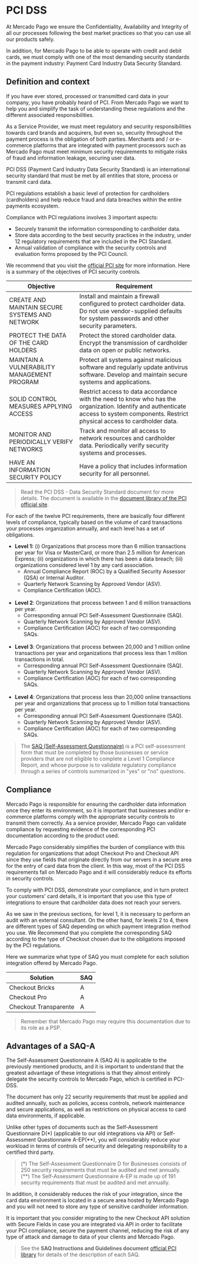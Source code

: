 # PCI DSS

At Mercado Pago we ensure the Confidentiality, Availability and Integrity of all our processes following the best market practices so that you can use all our products safely. 

In addition, for Mercado Pago to be able to operate with credit and debit cards, we must comply with one of the most demanding security standards in the payment industry: Payment Card Industry Data Security Standard.

## Definition and context

If you have ever stored, processed or transmitted card data in your company, you have probably heard of PCI. From Mercado Pago we want to help you and simplify the task of understanding these regulations and the different associated responsibilities.

As a Service Provider, we must meet regulatory and security responsibilities towards card brands and acquirers, but even so, security throughout the payment process is the obligation of both parties. Merchants and / or e-commerce platforms that are integrated with payment processors such as Mercado Pago must meet minimum security requirements to mitigate risks of fraud and information leakage, securing user data.

PCI DSS (Payment Card Industry Data Security Standard) is an international security standard that must be met by all entities that store, process or transmit card data.

PCI regulations establish a basic level of protection for cardholders (cardholders) and help reduce fraud and data breaches within the entire payments ecosystem. 

Compliance with PCI regulations involves 3 important aspects:

- Securely transmit the information corresponding to cardholder data.
- Store data according to the best security practices in the industry, under 12 regulatory requirements that are included in the PCI Standard.
- Annual validation of compliance with the security controls and evaluation forms proposed by the PCI Council. 

We recommend that you visit the [official PCI site](https://www.pcisecuritystandards.org/) for more information. Here is a summary of the objectives of PCI security controls.

**Objective** | **Requirement**
------------- | ---------------
CREATE AND MAINTAIN SECURE SYSTEMS AND NETWORK | Install and maintain a firewall configured to protect cardholder data. Do not use vendor-supplied defaults for system passwords and other security parameters.|
PROTECT THE DATA OF THE CARD HOLDERS | Protect the stored cardholder data. Encrypt the transmission of cardholder data on open or public networks.
MAINTAIN A VULNERABILITY MANAGEMENT PROGRAM | Protect all systems against malicious software and regularly update antivirus software. Develop and maintain secure systems and applications.
SOLID CONTROL MEASURES APPLYING ACCESS | Restrict access to data accordance with the need to know who has the organization. Identify and authenticate access to system components. Restrict physical access to cardholder data.
MONITOR AND PERIODICALLY VERIFY NETWORKS | Track and monitor all access to network resources and cardholder data. Periodically verify security systems and processes.
HAVE AN INFORMATION SECURITY POLICY | Have a policy that includes information security for all personnel. |

> Read the PCI DSS - Data Security Standard document for more details. The document is available in the [document library of the PCI official site](https://www.pcisecuritystandards.org/document_library).

For each of the twelve PCI requirements, there are basically four different levels of compliance, typically based on the volume of card transactions your processes organization annually, and each level has a set of obligations.

* **Level 1:** (i) Organizations that process more than 6 million transactions per year for Visa or MasterCard, or more than 2.5 million for American Express; (ii) organizations in which there has been a data breach; (iii) organizations considered level 1 by any card association.
    * Annual Compliance Report (ROC) by a Qualified Security Assessor (QSA) or Internal Auditor.
    * Quarterly Network Scanning by Approved Vendor (ASV).
    * Compliance Certification (AOC).
    <br>
* **Level 2**: Organizations that process between 1 and 6 million transactions per year.
    * Corresponding annual PCI Self-Assessment Questionnaire (SAQ).
    * Quarterly Network Scanning by Approved Vendor (ASV).
    * Compliance Certification (AOC) for each of two corresponding SAQs.
    <br>
* **Level 3**: Organizations that process between 20,000 and 1 million online transactions per year and organizations that process less than 1 million transactions in total.
    * Corresponding annual PCI Self-Assessment Questionnaire (SAQ).
    * Quarterly Network Scanning by Approved Vendor (ASV).
    * Compliance Certification (AOC) for each of two corresponding SAQs.
    <br>
* **Level 4**: Organizations that process less than 20,000 online transactions per year and organizations that process up to 1 million total transactions per year. 
    * Corresponding annual PCI Self-Assessment Questionnaire (SAQ).
    * Quarterly Network Scanning by Approved Vendor (ASV).
    * Compliance Certification (AOC) for each of two corresponding SAQs.

> The [SAQ (Self-Assessment Questionnaire)](https://www.pcisecuritystandards.org/pci_security/completing_self_assessment) is a PCI self-assessment form that must be completed by those businesses or service providers that are not eligible to complete a Level 1 Compliance Report, and whose purpose is to validate regulatory compliance through a series of controls summarized in "yes" or "no" questions.

## Compliance

Mercado Pago is responsible for ensuring the cardholder data information once they enter its environment, so it is important that businesses and/or e-commerce platforms comply with the appropriate security controls to transmit them correctly. As a service provider, Mercado Pago can validate compliance by requesting evidence of the corresponding PCI documentation according to the product used.

Mercado Pago considerably simplifies the burden of compliance with this regulation for organizations that adopt Checkout Pro and Checkout API since they use  fields that originate directly from our servers in a secure area for the entry of card data from the client. In this way, most of the PCI DSS requirements fall on Mercado Pago and it will considerably reduce its efforts in security controls.

To comply with PCI DSS, demonstrate your compliance, and in turn protect your customers' card details, it is important that you use this type of integrations to ensure that cardholder data does not reach your servers.

As we saw in the previous sections, for level 1, it is necessary to perform an audit with an external consultant. On the other hand, for levels 2 to 4, there are different types of SAQ depending on which payment integration method you use. We Recommend that you complete the corresponding SAQ according to the type of Checkout chosen due to the obligations imposed by the PCI regulations. 

Here we summarize what type of SAQ you must complete for each solution integration offered by Mercado Pago.

**Solution** | **SAQ**
------ | ------
Checkout Bricks | A
Checkout Pro | A
Checkout Transparente | A

> Remember that Mercado Pago may require this documentation due to its role as a PSP.

## Advantages of a SAQ-A

The Self-Assessment Questionnaire A (SAQ A) is applicable to the previously mentioned products, and it is important to understand that the greatest advantage of these integrations is that they almost entirely delegate the security controls to Mercado Pago, which is certified in PCI-DSS.

The document has only 22 security requirements that must be applied and audited annually, such as policies, access controls, network maintenance and secure applications, as well as restrictions on physical access to card data environments, if applicable.

Unlike other types of documents such as the Self-Assessment Questionnaire D(*) (applicable to our old integrations via API) or Self-Assessment Questionnaire A-EP(**), you will considerably reduce your workload in terms of controls of security and delegating responsibility to a certified third party.

> (*) The Self-Assessment Questionnaire D for Businesses consists of 250 security requirements that must be audited and met annually.
> <br>
> (**) The Self-Assessment Questionnaire A-EP is made up of 191 security requirements that must be audited and met annually.

In addition, it considerably reduces the risk of your integration, since the card data environment is located in a secure area hosted by Mercado Pago and you will not need to store any type of sensitive cardholder information.

It is important that you consider migrating to the new Checkout API solution with Secure Fields in case you are integrated via API in order to facilitate your PCI compliance, secure the payment channel, reducing the risk of any type of attack and damage to data of your clients and Mercado Pago.

> See the **SAQ Instructions and Guidelines document** [official PCI library](https://www.pcisecuritystandards.org/document_library) for details of the description of each SAQ.